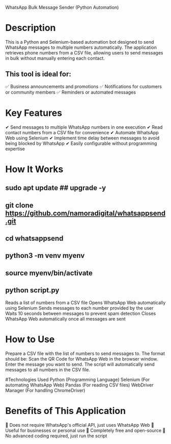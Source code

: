 WhatsApp Bulk Message Sender (Python Automation)

# Description
This is a Python and Selenium-based automation bot designed to send WhatsApp messages to multiple numbers automatically. The application retrieves phone numbers from a CSV file, allowing users to send messages in bulk without manually entering each contact.

## This tool is ideal for:
✅ Business announcements and promotions
✅ Notifications for customers or community members
✅ Reminders or automated messages

# Key Features
✔ Send messages to multiple WhatsApp numbers in one execution
✔ Read contact numbers from a CSV file for convenience
✔ Automate WhatsApp Web using Selenium
✔ Implement time delay between messages to avoid being blocked by WhatsApp
✔ Easily configurable without programming expertise

# How It Works
## sudo apt update ## upgrade -y
## git clone https://github.com/namoradigital/whatsappsend.git
## cd whatsappsend
## python3 -m venv myenv
## source myenv/bin/activate
## python script.py

Reads a list of numbers from a CSV file
Opens WhatsApp Web automatically using Selenium
Sends messages to each number provided by the user
Waits 10 seconds between messages to prevent spam detection
Closes WhatsApp Web automatically once all messages are sent

# How to Use
Prepare a CSV file with the list of numbers to send messages to. The format should be:
Scan the QR Code for WhatsApp Web in the browser window.
Enter the message you want to send.
The script will automatically send messages to all numbers in the CSV file.

#Technologies Used
Python (Programming Language)
Selenium (For automating WhatsApp Web)
Pandas (For reading CSV files)
WebDriver Manager (For handling ChromeDriver)

# Benefits of This Application
🔹 Does not require WhatsApp's official API, just uses WhatsApp Web
🔹 Useful for businesses or personal use
🔹 Completely free and open-source
🔹 No advanced coding required, just run the script

